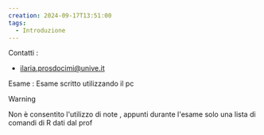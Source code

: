 ```yaml
---
creation: 2024-09-17T13:51:00
tags:
  - Introduzione
---
```

Contatti :
+   ilaria.prosdocimi@unive.it

Esame : 
	Esame scritto utilizzando il pc 
>[!warning] 
>Non è consentito l'utilizzo di note , appunti durante l'esame solo una lista di comandi di R dati dal prof

